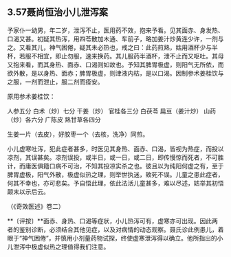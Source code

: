## 3.57聂尚恒治小儿泄泻案

予家仆一幼男，年二岁，泄泻不止，医用药不效，抱来予看。见其面赤、身发热、口渴又甚。初疑其热泻，用四苓散加木通、车前子，略加姜汁炒黄连少许，一剂与之。又看其儿，神气困倦，疑其未必热也，戒之曰：此药煎熟，姑用酒杯少与半杯，若服不相宜，即止勿服，速来换药。其儿服药半酒杯，泄不止而又呕吐。其母又抱来看，而其身热、面赤、口渴则如故也。予知其脾胃极虚，则阳气无所依，而欲外散，是以身热、面赤；脾胃极虚，则津液内枯，是以口渴。因制参术姜桂饮与之服，一剂而泄止，服二剂而痊安。

原用参术姜桂饮：

人参五分 白术（炒）七分 干姜（炒） 官桂各三分 白茯苓 扁豆（姜汁炒） 山药（炒）各六分 广陈皮 熟甘草各四分

生姜一片（去皮），好胶枣一个（去核，洗净）同煎。

小儿虚寒吐泻，犯此症者甚多，时医见其身热、面赤、口渴，皆视为热症，而投以凉剂，其误甚矣。凉剂误投，或半日，或一日，或二日，即传慢惊而死者，不可胜计，而庸医俱籍口病不可治，不知其投凉实杀之也。彼且以为纯阳何虚之有，至于脾胃虚极，阳气外散，极虚似热之理，则举世执迷，致死不误。儿童之患此症者，何其不幸也，亦可悲矣。予自悟此理，依此法活儿童甚多，难以尽述，姑举其初悟颠末以示后云。

（《奇效医述》卷二）

**〔评按〕**面赤、身热、口渴等症状，小儿热泻可有，虚寒亦可出现。因此两者的鉴别诊断，必须结合其他见症，以及对病情的动态观察。聂氏诊此例患儿，着眼于“神气困倦”，并慎用小剂量药物试探，终使虚寒泄泻得以确立。他所指出的小儿泄泻中极虚似热之理值得我们注意。
